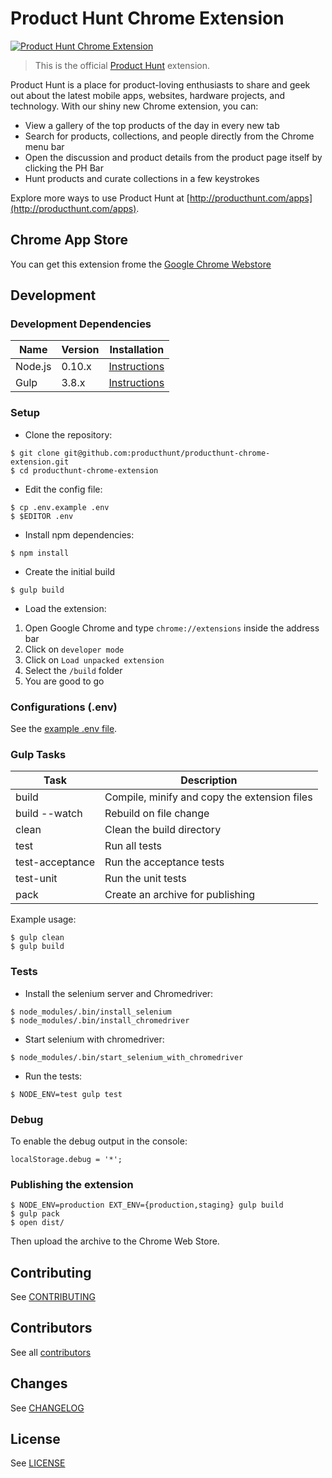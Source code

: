 # Product Hunt Chrome Extension

[![Product Hunt Chrome Extension](http://f.cl.ly/items/1T0u1V0Q0715072v4643/ph-chrome.png)](https://chrome.google.com/webstore/detail/product-hunt/likjafohlgffamccflcidmedfongmkee)

> This is the official [Product Hunt](http://www.producthunt.com) extension.

Product Hunt is a place for product-loving enthusiasts to share and geek out
about the latest mobile apps, websites, hardware projects, and technology. With
our shiny new Chrome extension, you can:

- View a gallery of the top products of the day in every new tab
- Search for products, collections, and people directly from the Chrome menu bar
- Open the discussion and product details from the product page itself by clicking the PH Bar
- Hunt products and curate collections in a few keystrokes

Explore more ways to use Product Hunt at [http://producthunt.com/apps](http://producthunt.com/apps).

## Chrome App Store

You can get this extension frome the [Google Chrome Webstore](https://chrome.google.com/webstore/detail/product-hunt/likjafohlgffamccflcidmedfongmkee)

## Development

### Development Dependencies

| Name                | Version | Installation                                                                       |
| --------------------|---------|------------------------------------------------------------------------------------|
| Node.js             | 0.10.x  | [Instructions](http://nodejs.org/download/)                                        |
| Gulp                | 3.8.x   | [Instructions](https://github.com/gulpjs/gulp/blob/master/docs/getting-started.md) |

### Setup

* Clone the repository:

```
$ git clone git@github.com:producthunt/producthunt-chrome-extension.git
$ cd producthunt-chrome-extension
```

* Edit the config file:

```
$ cp .env.example .env
$ $EDITOR .env
```

* Install npm dependencies:

```
$ npm install
```

* Create the initial build

```
$ gulp build
```

* Load the extension:

1. Open Google Chrome and type `chrome://extensions` inside the address bar
1. Click on `developer mode`
1. Click on `Load unpacked extension`
1. Select the `/build` folder
1. You are good to go

### Configurations (.env)

See the [example .env file](.env.example).

### Gulp Tasks

| Task                | Description                                   |
| --------------------|-----------------------------------------------|
| build               | Compile, minify and copy the extension files  |
| build --watch       | Rebuild on file change                        |
| clean               | Clean the build directory                     |
| test                | Run all tests                                 |
| test-acceptance     | Run the acceptance tests                      |
| test-unit           | Run the unit tests                            |
| pack                | Create an archive for publishing              |

Example usage:

```
$ gulp clean
$ gulp build
```

### Tests

* Install the selenium server and Chromedriver:

```
$ node_modules/.bin/install_selenium
$ node_modules/.bin/install_chromedriver
```

* Start selenium with chromedriver:

```
$ node_modules/.bin/start_selenium_with_chromedriver
```

* Run the tests:

```
$ NODE_ENV=test gulp test
```

### Debug

To enable the debug output in the console:

```
localStorage.debug = '*';
```

### Publishing the extension

```
$ NODE_ENV=production EXT_ENV={production,staging} gulp build
$ gulp pack
$ open dist/
```

Then upload the archive to the Chrome Web Store.

## Contributing

See [CONTRIBUTING](CONTRIBUTING.md)

## Contributors

See all [contributors](https://github.com/producthunt/producthunt-chrome-extension/graphs/contributors)

## Changes

See [CHANGELOG](CHANGELOG.md)

## License

See [LICENSE](LICENSE)
